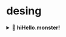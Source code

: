 # desing



<details>
    <summary>&#128240 <b>hiHello.monster!</b></summary><br/>

- [Github](https://github.com/hihellomonster)
- [ Index](https://hihellomonster.github.io/) 
- [ 404 ](https://hihellomonster.github.io/404.html)<br><br>

- [ Date ](https://hihellomonster.github.io/date)
- [ Date original](https://hihellomonster.github.io/date/original/index.html)<br><br>

- [ Editor Online](https://hihellomonster.github.io/editor.online)<br><br>

- [ Geus](https://hihellomonster.github.io/geus)<br><br>

- [Guia Rosi](https://hihellomonster.github.io/guiarosi)<br><br>

- [Xiibicon](https://hihellomonster.github.io/hihello/xiibicon/demo.html)<br><br>

- [ Doble pantalla ](https://hihellomonster.github.io/doble.pantalla)<br><br>

- [Moms Pizzas ](https://hihellomonster.github.io/moms.pizzas/)
- [Guide-style](https://hihellomonster.github.io/moms.pizzas/guide-style.html) 

- [ Dragvesti](https://hihellomonster.github.io/dragvesti)
- [ amor-o-enamoramiento.html](https://hihellomonster.github.io/dragvesti-la-revista/amor-o-enamoramiento.html)
- [ style-guide.html](https://hihellomonster.github.io/dragvesti-la-revista/style-guide.html)<br><br>

- [Dragon  Ball  ](https://hihellomonster.github.io/dragon.ball)
- [Boton ](https://hihellomonster.github.io/dragon.ball/boton.html)
- [Gracias ](https://hihellomonster.github.io/dragon.ball/gracias.html)
- [v2 ](https://hihellomonster.github.io/dragon.ball/v2.html)
- [v1 ](https://hihellomonster.github.io/dragon.ball/v1.html)
- [Love en el menu ](https://hihellomonster.github.io/dragon.ball/love-en-el-menu.html)
- [love-en-el-menu-boton ](https://hihellomonster.github.io/dragon.ball/love-en-el-menu-boton.html)
- [love-en-la-imagen ](https://hihellomonster.github.io/dragon.ball/love-en-la-imagen.html)
- [love-en-la-imagen-v2 ](https://hihellomonster.github.io/dragon.ball/love-en-la-imagen-v2.html)
- [textile ](https://hihellomonster.github.io/dragon.ball/textile.html) <br><br>

- [Multicolor ](https://hihellomonster.github.io/mode-multicolor/multi)  <br>
- [color-stuff-css-only ](https://hihellomonster.github.io/mode-multicolor/color-stuff-css-only)
- [Color ](https://hihellomonster.github.io/mode-multicolor/color.html)
- [Color plus ](https://hihellomonster.github.io/mode-multicolor/color-plus.html)
- [Color-tab-in-tab](https://hihellomonster.github.io/mode-multicolor/color-tab-in-tab.html)
- [Modemulticolor ](https://hihellomonster.github.io/mode-multicolor/modemulticolor.html)
- [multicolor ](https://hihellomonster.github.io/mode-multicolor/multicolor-modal.html)
- [Color ](https://hihellomonster.github.io/mode-multicolor/multicolor.html )
- [Multi Color menu ](https://hihellomonster.github.io/mode-multicolor/multi/color.html)
- [Color menu ](https://hihellomonster.github.io/mode-multicolor/multi/colormenu.html)
- [Map original ](https://hihellomonster.github.io/mode-multicolor/multi/map-original.html) <br><br>

- [Me](https://hihellomonster.github.io/luisangel.maciel)
- [Linktr.ee ](https://hihellomonster.github.io/luisangel.maciel/Linktr.ee)
- [Linktr.ee links ](https://hihellomonster.github.io/luisangel.maciel/Linktr.ee/links.html)
- [a ](https://hihellomonster.github.io/luisangel.maciel/plus/a.html)
- [plus ](https://hihellomonster.github.io/luisangel.maciel/plus/bio.html)
- [i2 ](https://hihellomonster.github.io/luisangel.maciel/plus/i2.html)
- [Nav-topnav-loader](https://hihellomonster.github.io/luisangel.maciel/plus/nav-topnav-loader.html)
- [Raw ](https://hihellomonster.github.io/luisangel.maciel/raw/true)
- [Rem ](https://hihellomonster.github.io/luisangel.maciel/raw/true/rem.html)<br><br>

- [Seccion rosa ](https://hihellomonster.github.io/seccion.rosa/)<br><br>
- [SiOkey ](https://hihellomonster.github.io/siokey)<br><br>
- [Tamales ](https://hihellomonster.github.io/tamales)<br><br>

- [v1-0 ](https://hihellomonster.github.io/index-que-he-usado/v1-0.html)
- [v2-0](https://hihellomonster.github.io/index-que-he-usado/v1-1.html)
- [v3-0 ](https://hihellomonster.github.io/index-que-he-usado/v1-2.html)<br><br>

- [vinkme ](https://hihellomonster.github.io/vinkme/)<br><br>
- [vinkme hi ](https://hihellomonster.github.io/vinkme/hi.html)
- [vinkme original ](https://hihellomonster.github.io/vinkme/original.html)

- [ Wow Awesome](https://hihellomonster.github.io/wow.awesome)<br><br>

- [ Xiiber](https://hihellomonster.github.io/xiiber)<br><br>


- Desing <br>
- [ 27-marzo-dia-del-queso](https://hihellomonster.github.io/desing/27-marzo-dia-del-queso.html)<br>
- [ cual_es_la_edad_de_la_felicidad_sexual](https://hihellomonster.github.io/desing/cual_es_la_edad_de_la_felicidad_sexual.html)<br>
- [ animacion-de-las-fases-de-la-luna-en-html-css](https://hihellomonster.github.io/desing/animacion-de-las-fases-de-la-luna-en-html-css.html)<br>
- [ twitter-boton](https://hihellomonster.github.io/desing/twitter-boton.html)<br>
- [ twitter-follow-colection](https://hihellomonster.github.io/desing/twitter-follow-colection.html)<br>
- [ random](https://hihellomonster.github.io/desing/random)<br><br>


- How to<br>
- [ Bio ](https://hihellomonster.github.io/how-to/bio)
- [ Boton-flotante-draggable-en-JavaScript](https://hihellomonster.github.io/how-to/Boton-flotante-draggable-en-JavaScript)
- [ cat](https://hihellomonster.github.io/how-to/cat)
- [ colapsable](https://hihellomonster.github.io/how-to/colapsable)
- [ Gradient hover](https://hihellomonster.github.io/how-to/Gradient-hover-animated-button)
- [ Hallowen](https://hihellomonster.github.io/how-to/halloween)
- [ i demo](https://hihellomonster.github.io/how-to/i/demo.html)
- [ loader-travel](https://hihellomonster.github.io/how-to/loader-travel)
- [ Menu expandible ](https://hihellomonster.github.io/how-to/menu-expandible)
- [ modal-second](https://hihellomonster.github.io/how-to/modal-second)
- [ neont-text-and-buttons](https://hihellomonster.github.io/how-to/neont-text-and-buttons)
- [ responsive-typography-generator](https://hihellomonster.github.io/how-to/responsive-typography-generator)
- [ responsive-gallery](https://hihellomonster.github.io/how-to/responsive-gallery)
- [ simple-blog-concept-pure-modal-tab-icon-efect-css](https://hihellomonster.github.io/how-to/simple-blog-concept-pure-modal-tab-icon-efect-css)
- [ Tab-Pure-CSS](https://hihellomonster.github.io/how-to/Tab-Pure-CSS)
- [ Tab-Pure-CSS Full](https://hihellomonster.github.io/how-to/Tab-Pure-CSS/full.html)
- [ The end](https://hihellomonster.github.io/how-to/the-end)
- [ twitter-follow-boton-door](https://hihellomonster.github.io/how-to/twitter-follow-boton-door)
- [ type](https://hihellomonster.github.io/how-to/type)
- [ Alertas](https://hihellomonster.github.io/how-to/alertas.html)
- [ boton-modal-flotante](https://hihellomonster.github.io/how-to/boton-modal-flotante.html)
- [ cambio_de_texto](https://hihellomonster.github.io/how-to/cambio_de_texto.html)
- [ code-tab-in-tab](https://hihellomonster.github.io/how-to/code-tab-in-tab.html)
- [ Compara](https://hihellomonster.github.io/how-to/compara.html)
- [ Compare](https://hihellomonster.github.io/how-to/compare.html)
- [ contentscroll+notas+tooltip+tabs+grindphoto+toparriba](https://hihellomonster.github.io/how-to/contentscroll+notas+tooltip+tabs+grindphoto+toparriba.html)
- [ css_dropdown_card](https://hihellomonster.github.io/how-to/css_dropdown_card.html)
- [ css-GalleryResponsive-ImageModal](https://hihellomonster.github.io/how-to/css-GalleryResponsive-ImageModal.html)
- [ css-image-modal](https://hihellomonster.github.io/how-to/css-image-modal.html)
- [ cursor](https://hihellomonster.github.io/how-to/cursor.html)
- [ DateTime](https://hihellomonster.github.io/how-to/DateTime.html)
- [ Descuento](https://hihellomonster.github.io/how-to/descuento.html)
- [ Expanding-Menu-Concept](https://hihellomonster.github.io/how-to/Expanding-Menu-Concept.html)
- [ ficha-de-producto](https://hihellomonster.github.io/how-to/ficha-de-producto.html)
- [ hamburguesas](https://hihellomonster.github.io/how-to/hamburguesas.html)
- [ header-ico-en-movimiento](https://hihellomonster.github.io/how-to/header-ico-en-movimiento.html)
- [ intro-con-movimiento](https://hihellomonster.github.io/how-to/intro-con-movimiento.html)
- [ Lightbox+Horizontal_Scrollable_menu](https://hihellomonster.github.io/how-to/Lightbox+Horizontal_Scrollable_menu.html)
- [ mapa-de-sitio](https://hihellomonster.github.io/how-to/mapa-de-sitio.html)
- [ menu flotante](https://hihellomonster.github.io/how-to/menu-flotante.html)
- [ modal-CSS](https://hihellomonster.github.io/how-to/modal-CSS.html)
- [ modal-CSS full](https://hihellomonster.github.io/how-to/modal-CSS-full.html)
- [ Open modal](https://hihellomonster.github.io/how-to/openModal.html)
- [ scroll+header](https://hihellomonster.github.io/how-to/scroll+header.html)
- [ ScrollDownHorizontalScrollableMenu](https://hihellomonster.github.io/how-to/ScrollDownHorizontalScrollableMenu.html)
- [ scroll-footer](https://hihellomonster.github.io/how-to/scroll-footer.html)
- [ simpleModal](https://hihellomonster.github.io/how-to/simpleModal.html)
- [ simple-presentation](https://hihellomonster.github.io/how-to/simple-presentation.html)
- [ simple tab](https://hihellomonster.github.io/how-to/simple-tab.html)
- [ simple-User-Profile-Widget](https://hihellomonster.github.io/how-to/simple-User-Profile-Widget.html)
- [ snackbar](https://hihellomonster.github.io/how-to/snackbar.html)
- [ star-wars-himno-nacional-mexicano](https://hihellomonster.github.io/how-to/star-wars-himno-nacional-mexicano.html)
- [ summary](https://hihellomonster.github.io/how-to/summary.html)
- [ tab-in-tab](https://hihellomonster.github.io/how-to/tab-in-tab.html)
- [ tab-only-css](https://hihellomonster.github.io/how-to/tab-only-css.html)
- [ toolti](https://hihellomonster.github.io/how-to/tooltip.html)
- [ twitter_boton_de_colors](https://hihellomonster.github.io/how-to/twitter_boton_de_colors.html)
- [ twitter-follow-boton-logo](https://hihellomonster.github.io/how-to/twitter-follow-boton-logo.html)
- [ cursor](https://hihellomonster.github.io/how-to/cursor)
- [ en](https://hihellomonster.github.io/how-to/en)
- [ eshop-ecommerce-html5-template](https://hihellomonster.github.io/how-to/eshop-ecommerce-html5-template)
- [ the end](https://hihellomonster.github.io/how-to/the-end)
- [ alertas](https://hihellomonster.github.io/how-to/alertas.html)
- [ menuModal](https://hihellomonster.github.io/how-to/menuModal.html)
- [ tabs](https://hihellomonster.github.io/how-to/tabs.html)
- [ templete-blog](https://hihellomonster.github.io/how-to/templete-blog.html)
- [ tooltip](https://hihellomonster.github.io/how-to/tooltip.html)
- [ boton-menu-blue](https://hihellomonster.github.io/how-to.plus/boton-menu-blue)
- [ boton-menu-blue drageable](https://hihellomonster.github.io/how-to.plus/boton-menu-blue-drageable)
- [ concepmenu](https://hihellomonster.github.io/how-to.plus/concepmenu)
- [ nav thing](https://hihellomonster.github.io/how-to.plus/nav-thing)
- [ netflix-intro-animation-pure-css)](https://hihellomonster.github.io/how-to.plus/netflix-intro-animation-pure-css)
- [ personalizando-tu-nombre](https://hihellomonster.github.io/how-to.plus/personalizando-tu-nombre)
- [ footer-loader](https://hihellomonster.github.io/how-to.plus/footer-loader.html)
- [ full_screen_modal-bootstrap](https://hihellomonster.github.io/how-to.plus/full_screen_modal-bootstrap.html)
- [ Love](https://hihellomonster.github.io/how-to.plus/love.html)
- [ Nav-Expanding-Menu-Concept](https://hihellomonster.github.io/how-to.plus/Nav-Expanding-Menu-Concept.html)
- [ nav-topnav-loader](https://hihellomonster.github.io/how-to.plus/nav-topnav-loader.html)
- [ tab-in-tab](https://hihellomonster.github.io/how-to.plus/tab-in-tab.html) <br><br>
</details>
